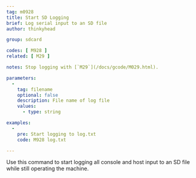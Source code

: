 ```yaml
---
tag: m0928
title: Start SD Logging
brief: Log serial input to an SD file
author: thinkyhead

group: sdcard

codes: [ M928 ]
related: [ M29 ]

notes: Stop logging with [`M29`](/docs/gcode/M029.html).

parameters:
  -
    tag: filename
    optional: false
    description: File name of log file
    values:
      - type: string

examples:
  -
    pre: Start logging to log.txt
    code: M928 log.txt

---
```


Use this command to start logging all console and host input to an SD file while still operating the machine.
